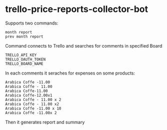 # trello-price-reports-collector-bot

Supports two commands:

```
month report
prev month report
```

Command connects to Trello and searches for comments in specified Board

```
TRELLO_API_KEY
TRELLO_OAUTH_TOKEN
TRELLO_BOARD_NAME
```

In each comments it seraches for expenses on some products:

```
Arabica Coffe -11.00
Arabica Coffe - 11.00
Arabica Coffe-11.00
Arabica Coffe-12.00x1
Arabica Coffe - 11.00 x 2
Arabica Coffe - 11.00 x2
Arabica Coffe -11.00 x 10
Arabica Coffe -11.00x 2
```

Then it generates report and summary
